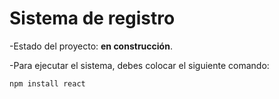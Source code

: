 <h1> Sistema de registro</h1/>

-Estado del proyecto: **en construcción**.

-Para ejecutar el sistema, debes colocar el siguiente comando:

````npm install react````  

